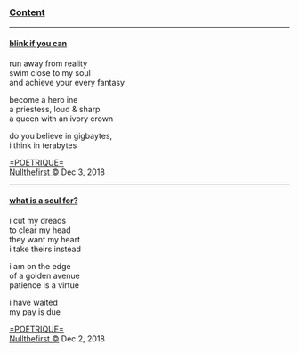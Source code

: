 <head>
  <!-- Favicon -->
  <link rel="shortcut icon" href="./favicon.ico">
  <!-- Emojis -->
  <link href="https://afeld.github.io/emoji-css/emoji.css" rel="stylesheet">
  <!-- Global site tag (gtag.js) - Google Analytics -->
  <script async src="https://www.googletagmanager.com/gtag/js?id=UA-129370470-1"></script>
  <script>
    window.dataLayer = window.dataLayer || [];
    function gtag(){dataLayer.push(arguments);}
    gtag('js', new Date());

    gtag('config', 'UA-129370470-1');
  </script>
</head>

<!-- Main Links -->
### [Content](./README.md)

<!-- Poetry -->
- - -

#### [blink if you can](#)

run away from reality  
swim close to my soul  
and achieve your every fantasy  

become a hero ine  
a priestess, loud & sharp  
a queen with an ivory crown

do you believe in gigbaytes,  
i think in terabytes

[=POETRIQUE=](https://instagram.com)  
[Nullthefirst &copy;](https://instagram.com) Dec 3, 2018

- - -

#### [what is a soul for?](#)

i cut my dreads  
to clear my head  
they want my heart  
i take theirs instead  

i am on the edge  
of a golden avenue  
patience is a virtue  

i have waited  
my pay is due  

[=POETRIQUE=](https://instagram.com)  
[Nullthefirst &copy;](https://instagram.com) Dec 2, 2018
